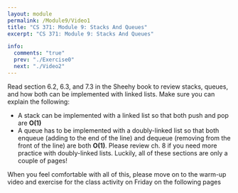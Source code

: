 ```yaml
---
layout: module
permalink: /Module9/Video1
title: "CS 371: Module 9: Stacks And Queues"
excerpt: "CS 371: Module 9: Stacks And Queues"

info:
  comments: "true"
  prev: "./Exercise0"
  next: "./Video2"
---
```


<p>
Read section 6.2, 6.3, and 7.3 in the Sheehy book to review stacks, queues, and how both can be implemented with linked lists.  Make sure you can explain the following:
<Ul>
<li>A stack can be implemented with a linked list so that both push and pop are <b>O(1)</b></li>
<li>A queue has to be implemented with a doubly-linked list so that both enqueue (adding to the end of the line) and dequeue (removing from the front of the line) are both <b>O(1)</b>.  Please review ch. 8 if you need more practice with doubly-linked lists.  Luckily, all of these sections are only a couple of pages!</li>
</ul>
</p>

<p>
When you feel comfortable with all of this, please move on to the warm-up video and exercise for the class activity on Friday on the following pages
</p>